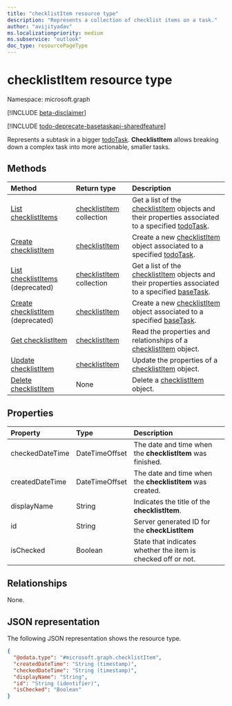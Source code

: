 ```yaml
---
title: "checklistItem resource type"
description: "Represents a collection of checklist items on a task."
author: "avijityadav"
ms.localizationpriority: medium
ms.subservice: "outlook"
doc_type: resourcePageType
---
```


# checklistItem resource type

Namespace: microsoft.graph

[!INCLUDE [beta-disclaimer](../../includes/beta-disclaimer.md)]

[!INCLUDE [todo-deprecate-basetaskapi-sharedfeature](../includes/todo-deprecate-basetaskapi-sharedfeature.md)]

Represents a subtask in a bigger [todoTask](./todotask.md). **ChecklistItem** allows breaking down a complex task into more actionable, smaller tasks. 

## Methods
|Method|Return type|Description|
|:---|:---|:---|
|[List checklistItems](../api/todotask-list-checklistitems.md)|[checklistItem](../resources/checklistitem.md) collection|Get a list of the [checklistItem](../resources/checklistitem.md) objects and their properties associated to a specified [todoTask](./todotask.md).|
|[Create checklistItem](../api/todotask-post-checklistitems.md)|[checklistItem](../resources/checklistitem.md)|Create a new [checklistItem](../resources/checklistitem.md) object associated to a specified [todoTask](./todotask.md).|
|[List checklistItems](../api/basetask-list-checklistitems.md) (deprecated)|[checklistItem](../resources/checklistitem.md) collection|Get a list of the [checklistItem](../resources/checklistitem.md) objects and their properties associated to a specified [baseTask](./basetask.md).|
|[Create checklistItem](../api/basetask-post-checklistitems.md) (deprecated)|[checklistItem](../resources/checklistitem.md)|Create a new [checklistItem](../resources/checklistitem.md) object associated to a specified [baseTask](./basetask.md).|
|[Get checklistItem](../api/checklistitem-get.md)|[checklistItem](../resources/checklistitem.md)|Read the properties and relationships of a [checklistItem](../resources/checklistitem.md) object.|
|[Update checklistItem](../api/checklistitem-update.md)|[checklistItem](../resources/checklistitem.md)|Update the properties of a [checklistItem](../resources/checklistitem.md) object.|
|[Delete checklistItem](../api/checklistitem-delete.md)|None|Delete a [checklistItem](../resources/checklistitem.md) object.|

## Properties
|Property|Type|Description|
|:---|:---|:---|
|checkedDateTime|DateTimeOffset|The date and time when the **checklistItem** was finished.|
|createdDateTime|DateTimeOffset|The date and time when the **checklistItem** was created.|
|displayName|String|Indicates the title of the **checklistItem**.|
|id|String|Server generated ID for the **checkListItem**|
|isChecked|Boolean|State that indicates whether the item is checked off or not.|

## Relationships
None.

## JSON representation
The following JSON representation shows the resource type.
<!-- {
  "blockType": "resource",
  "keyProperty": "id",
  "@odata.type": "microsoft.graph.checklistItem",
  "openType": false
}
-->
``` json
{
  "@odata.type": "#microsoft.graph.checklistItem",
  "createdDateTime": "String (timestamp)",
  "checkedDateTime": "String (timestamp)",
  "displayName": "String",
  "id": "String (identifier)",
  "isChecked": "Boolean"
}
```

